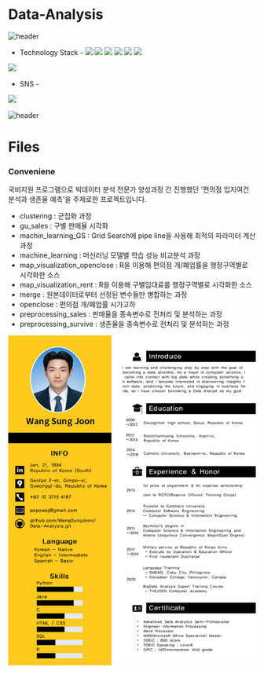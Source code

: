 # Data-Analysis

![header](https://capsule-render.vercel.app/api?type=wave&color=gradient&height=250&section=header&Data-Analysis%20render&fontSize=45&animation=fadeIn)

- Technology Stack -
<img src="https://img.shields.io/badge/Python-3766AB?style=flat-square&logo=Python&logoColor=white"/>  <img src="https://img.shields.io/badge/Java-orange?style=flat-square&logo=Java&logoColor=white">  <img src="https://img.shields.io/badge/R-276DC3?style=flat-square&logo=R&logoColor=white">  <img src="https://img.shields.io/badge/CSS-1572B6?style=flat-square&logo=CSS&logoColor=white">  <img src="https://img.shields.io/badge/HTML5-E34F26?style=flat-square&logo=HTML5&logoColor=white">  <img src="https://img.shields.io/badge/MySQL-4479A1?style=flat-square&logo=MySQL&logoColor=white">
<img src="https://img.shields.io/badge/Oracle-F80000?style=flat-square&logo=Oracle&logoColor=white">  

- SNS -

<a href="https://www.instagram.com/popowsj/"><img src="https://img.shields.io/badge/Instagram-E4405F?style=flat-square&logo=Instagram&logoColor=white&link=https://www.instagram.com/popowsj/"/></a>

![header](https://capsule-render.vercel.app/api?type=wave&color=gradient&height=250&section=footer&Data-Analysis%20render&fontSize=45&animation=fadeIn)


# Files
### Conveniene
국비지원 프로그램으로 빅데이터 분석 전문가 양성과정 간 진행했던 '편의점 입지여건 분석과 생존율 예측'을 주제로한 프로젝트입니다.
- clustering : 군집화 과정
- gu_sales : 구별 판매율 시각화
- machin_learning_GS : Grid Search에 pipe line을 사용해 최적의 파라미터 계산 과정
- machine_learning : 머신러닝 모델별 학습 성능 비교분석 과정
- map_visualization_openclose : R을 이용해 편의점 개/폐업률을 행정구역별로 시각화한 소스
- map_visualization_rent : R을 이용해 구별임대료를 행정구역별로 시각화한 소스
- merge : 원본데이터로부터 선정된 변수들만 병합하는 과정
- openclose : 편의점 개/폐업률 시가고하
- preprocessing_sales : 판매율을 종속변수로 전처리 및 분석하는 과정
- preprocessing_survive : 생존율을 종속변수로 전처리 및 분석하는 과정

![CV](./image/CV_WangSungJoon.png)
